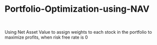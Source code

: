 # Portfolio-Optimization-using-NAV
</br>

Using Net Asset Value to assign weights to each stock in the portfolio to maximize profits, when risk free rate is 0

